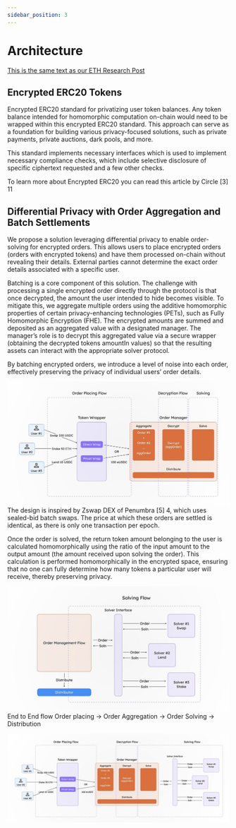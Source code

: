 ```yaml
---
sidebar_position: 3
---
```


# Architecture
[This is the same text as our ETH Research Post](https://ethresear.ch/t/bringing-privacy-to-evm-applications-using-confidential-computing-via-co-processors/21217)

## Encrypted ERC20 Tokens
Encrypted ERC20 standard for privatizing user token balances. Any token balance intended for homomorphic computation on-chain would need to be wrapped within this encrypted ERC20 standard. This approach can serve as a foundation for building various privacy-focused solutions, such as private payments, private auctions, dark pools, and more.

This standard implements necessary interfaces which is used to implement necessary compliance checks, which include selective disclosure of specific ciphertext requested and a few other checks.

To learn more about Encrypted ERC20 you can read this article by Circle [3] 11

## Differential Privacy with Order Aggregation and Batch Settlements
We propose a solution leveraging differential privacy to enable order-solving for encrypted orders. This allows users to place encrypted orders (orders with encrypted tokens) and have them processed on-chain without revealing their details. External parties cannot determine the exact order details associated with a specific user.

Batching is a core component of this solution. The challenge with processing a single encrypted order directly through the protocol is that once decrypted, the amount the user intended to hide becomes visible. To mitigate this, we aggregate multiple orders using the additive homomorphic properties of certain privacy-enhancing technologies (PETs), such as Fully Homomorphic Encryption (FHE). The encrypted amounts are summed and deposited as an aggregated value with a designated manager. The manager’s role is to decrypt this aggregated value via a secure wrapper (obtaining the decrypted tokens amountIn values) so that the resulting assets can interact with the appropriate solver protocol.

By batching encrypted orders, we introduce a level of noise into each order, effectively preserving the privacy of individual users’ order details.

![alt text](image-3.png)
The design is inspired by Zswap DEX of Penumbra [5] 4, which uses sealed-bid batch swaps. The price at which these orders are settled is identical, as there is only one transaction per epoch.

Once the order is solved, the return token amount belonging to the user is calculated homomorphically using the ratio of the input amount to the output amount (the amount received upon solving the order). This calculation is performed homomorphically in the encrypted space, ensuring that no one can fully determine how many tokens a particular user will receive, thereby preserving privacy.

![alt text](image-4.png)
End to End flow Order placing → Order Aggregation → Order Solving → Distribution

![alt text](image-5.png)